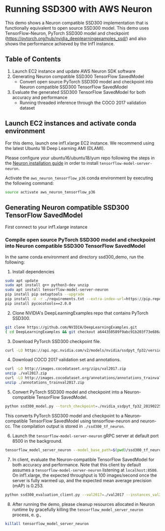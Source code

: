 # Running SSD300 with AWS Neuron

This demo shows a Neuron compatible SSD300 implementation that is functionally equivalent to open source SSD300 model. This demo uses TensorFlow-Neuron, PyTorch SSD300 model and checkpoint (https://pytorch.org/hub/nvidia_deeplearningexamples_ssd/) and also shows the performance achieved by the Inf1 instance. 

## Table of Contents

1. Launch EC2 instance and update AWS Neuron SDK software
2. Generating Neuron compatible SSD300 TensorFlow SavedModel
   * Convert open source PyTorch SSD300 model and checkpoint into Neuron compatible SSD300 TensorFlow SavedModel
3. Evaluate the generated SSD300 TensorFlow SavedModel for both accuracy and performance
   * Running threaded inference through the COCO 2017 validation dataset

## Launch EC2 instances and activate conda environment

For this demo, launch one inf1.xlarge EC2 instance. We recommend using the latest Ubuntu 18 Deep Learning AMI (DLAMI).

Please configure your ubuntu16/ubuntu18/yum repo following the steps in the [Neuron installation guide](../../../../docs/neuron-install-guide.md) in order to install `tensorflow-model-server-neuron`.

Activate the `aws_neuron_tensorflow_p36` conda environment by executing the following command:

```bash
source activate aws_neuron_tensorflow_p36
```

## Generating Neuron compatible SSD300 TensorFlow SavedModel
First connect to your inf1.xlarge instance

### Compile open source PyTorch SSD300 model and checkpoint into Neuron compatible SSD300 TensorFlow SavedModel

In the same conda environment and directory ssd300_demo, run the following:

1. Install dependencies

```bash
sudo apt update
sudo apt install g++ python3-dev unzip
sudo apt install tensorflow-model-server-neuron
pip install pip setuptools --upgrade
pip install -U -r ./requirements.txt --extra-index-url=https://pip.repos.neuron.amazonaws.com
pip install pycocotools==2.0.0
```

2. Clone NVIDIA's DeepLearningExamples repo that contains PyTorch SSD300.
```bash
git clone https://github.com/NVIDIA/DeepLearningExamples.git
( cd DeepLearningExamples && git checkout a644350589f9abc91b203f73e686a50f5d6f3e96 )
```

3. Download PyTorch SSD300 checkpoint file.
```bash
curl -LO https://api.ngc.nvidia.com/v2/models/nvidia/ssdpyt_fp32/versions/1/files/nvidia_ssdpyt_fp32_20190225.pt
```

4. Download COCO 2017 validation set and annotations.
```bash
curl -LO http://images.cocodataset.org/zips/val2017.zip
unzip ./val2017.zip
curl -LO http://images.cocodataset.org/annotations/annotations_trainval2017.zip
unzip ./annotations_trainval2017.zip
```

5. Convert PyTorch SSD300 model and checkpoint into a Neuron-compatible TensorFlow SavedModel.
```bash
python ssd300_model.py --torch_checkpoint=./nvidia_ssdpyt_fp32_20190225.pt --output_saved_model=./ssd300_tf_neuron/1
```

This converts PyTorch SSD300 model and checkpoint to a Neuron-compatible TensorFlow SavedModel using tensorflow-neuron and neuron-cc. The compilation output is stored in `./ssd300_tf_neuron`.

6. Launch the `tensorflow-model-server-neuron` gRPC server at default port 8500 in the background.
```bash
tensorflow_model_server_neuron --model_base_path=$(pwd)/ssd300_tf_neuron &
```

7. In client, evaluate the Neuron-compatible TensorFlow SavedModel for both accuracy and performance. Note that this client by default assumes a `tensorflow-model-server-neuron` listening at `localhost:8500`. On inf1.xlarge, the expected throughput is 100 images/second once the server is fully warmed up, and the expected mean average precision (mAP) is 0.253.

```bash
python ssd300_evaluation_client.py --val2017=./val2017 --instances_val2017_json=./annotations/instances_val2017.json
```

8. After running the demo, please cleanup resources allocated in Neuron runtime by gracefully killing the `tensorflow_model_server_neuron` process, e. g.,
```bash
killall tensorflow_model_server_neuron
```
